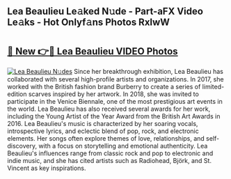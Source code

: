 ## Lea Beaulieu Le𝚊ked N𝚞de - Part-aFX Video Le𝚊ks - Hot Onlyf𝚊ns Photos RxIwW

# <h2><a href="http://ac48218.deff.icu/?id=Lea+Beaulieu">🔗 New 👉🔴 Lea Beaulieu VIDEO Photos</a></h2>

[![Lea Beaulieu N𝚞des](https://i.imgur.com/rIISA9y.gif)](http://ac48218.deff.icu/?id=Lea+Beaulieu)
Since her breakthrough exhibition, Lea Beaulieu has collaborated with several high-profile artists and organizations. In 2017, she worked with the British fashion brand Burberry to create a series of limited-edition scarves inspired by her artwork. In 2018, she was invited to participate in the Venice Biennale, one of the most prestigious art events in the world. Lea Beaulieu has also received several awards for her work, including the Young Artist of the Year Award from the British Art Awards in 2016. Lea Beaulieu's music is characterized by her soaring vocals, introspective lyrics, and eclectic blend of pop, rock, and electronic elements. Her songs often explore themes of love, relationships, and self-discovery, with a focus on storytelling and emotional authenticity. Lea Beaulieu's influences range from classic rock and pop to electronic and indie music, and she has cited artists such as Radiohead, Björk, and St. Vincent as key inspirations.
